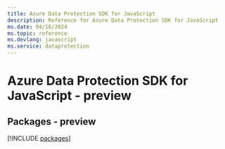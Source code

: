 ```yaml
---
title: Azure Data Protection SDK for JavaScript
description: Reference for Azure Data Protection SDK for JavaScript
ms.date: 04/16/2024
ms.topic: reference
ms.devlang: javascript
ms.service: dataprotection
---
```

# Azure Data Protection SDK for JavaScript - preview
## Packages - preview
[!INCLUDE [packages](data-protection-index.md)]